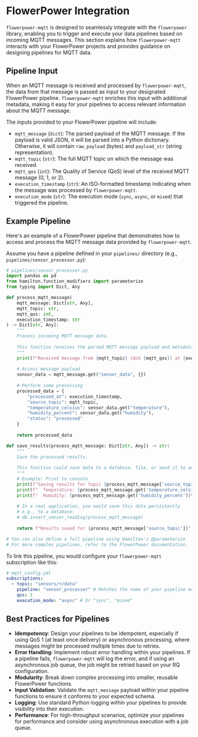 # FlowerPower Integration

`flowerpower-mqtt` is designed to seamlessly integrate with the `flowerpower` library, enabling you to trigger and execute your data pipelines based on incoming MQTT messages. This section explains how `flowerpower-mqtt` interacts with your FlowerPower projects and provides guidance on designing pipelines for MQTT data.

## Pipeline Input

When an MQTT message is received and processed by `flowerpower-mqtt`, the data from that message is passed as input to your designated FlowerPower pipeline. `flowerpower-mqtt` enriches this input with additional metadata, making it easy for your pipelines to access relevant information about the MQTT message.

The inputs provided to your FlowerPower pipeline will include:

*   `mqtt_message` (`dict`): The parsed payload of the MQTT message. If the payload is valid JSON, it will be parsed into a Python dictionary. Otherwise, it will contain `raw_payload` (bytes) and `payload_str` (string representation).
*   `mqtt_topic` (`str`): The full MQTT topic on which the message was received.
*   `mqtt_qos` (`int`): The Quality of Service (QoS) level of the received MQTT message (0, 1, or 2).
*   `execution_timestamp` (`str`): An ISO-formatted timestamp indicating when the message was processed by `flowerpower-mqtt`.
*   `execution_mode` (`str`): The execution mode (`sync`, `async`, or `mixed`) that triggered the pipeline.

## Example Pipeline

Here's an example of a FlowerPower pipeline that demonstrates how to access and process the MQTT message data provided by `flowerpower-mqtt`.

Assume you have a pipeline defined in your `pipelines/` directory (e.g., `pipelines/sensor_processor.py`):

```python
# pipelines/sensor_processor.py
import pandas as pd
from hamilton.function_modifiers import parameterize
from typing import Dict, Any

def process_mqtt_message(
    mqtt_message: Dict[str, Any], 
    mqtt_topic: str, 
    mqtt_qos: int,
    execution_timestamp: str
) -> Dict[str, Any]:
    """
    Process incoming MQTT message data.
    
    This function receives the parsed MQTT message payload and metadata.
    """
    print(f"Received message from {mqtt_topic} (QoS {mqtt_qos}) at {execution_timestamp}")
    
    # Access message payload
    sensor_data = mqtt_message.get("sensor_data", {})
    
    # Perform some processing
    processed_data = {
        "processed_at": execution_timestamp,
        "source_topic": mqtt_topic,
        "temperature_celsius": sensor_data.get("temperature"),
        "humidity_percent": sensor_data.get("humidity"),
        "status": "processed"
    }
    
    return processed_data

def save_results(process_mqtt_message: Dict[str, Any]) -> str:
    """
    Save the processed results.
    
    This function could save data to a database, file, or send it to another service.
    """
    # Example: Print to console
    print(f"Saving results for topic {process_mqtt_message['source_topic']}:")
    print(f"  Temperature: {process_mqtt_message.get('temperature_celsius')}°C")
    print(f"  Humidity: {process_mqtt_message.get('humidity_percent')}%")
    
    # In a real application, you would save this data persistently
    # e.g., to a database:
    # db.insert_sensor_reading(process_mqtt_message)
    
    return f"Results saved for {process_mqtt_message['source_topic']}"

# You can also define a full pipeline using Hamilton's @parameterize
# For more complex pipelines, refer to the FlowerPower documentation.
```

To link this pipeline, you would configure your `flowerpower-mqtt` subscription like this:

```yaml
# mqtt_config.yml
subscriptions:
  - topic: "sensors/+/data"
    pipeline: "sensor_processor" # Matches the name of your pipeline module
    qos: 1
    execution_mode: "async" # Or "sync", "mixed"
```

## Best Practices for Pipelines

*   **Idempotency**: Design your pipelines to be idempotent, especially if using QoS 1 (at least once delivery) or asynchronous processing, where messages might be processed multiple times due to retries.
*   **Error Handling**: Implement robust error handling within your pipelines. If a pipeline fails, `flowerpower-mqtt` will log the error, and if using an asynchronous job queue, the job might be retried based on your RQ configuration.
*   **Modularity**: Break down complex processing into smaller, reusable FlowerPower functions.
*   **Input Validation**: Validate the `mqtt_message` payload within your pipeline functions to ensure it conforms to your expected schema.
*   **Logging**: Use standard Python logging within your pipelines to provide visibility into their execution.
*   **Performance**: For high-throughput scenarios, optimize your pipelines for performance and consider using asynchronous execution with a job queue.
